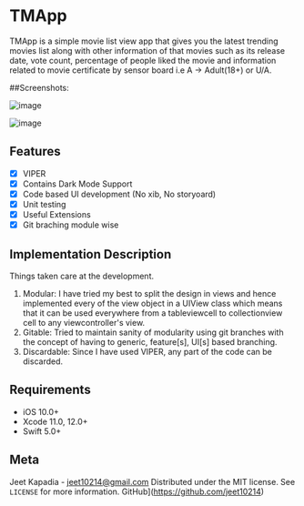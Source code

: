 # TMApp

TMApp is a simple movie list view app that gives you the latest trending movies list along with other information of that movies such as its release date,
vote count, percentage of people liked the movie and information related to movie certificate by sensor board i.e A -> Adult(18+) or U/A.  

##Screenshots:

![image](https://i.postimg.cc/xcbXX86H/Simulator-Screen-Shot-i-Phone-11-2020-12-13-at-23-48-57.png)

![image](https://i.postimg.cc/mPYhSqfg/Simulator-Screen-Shot-i-Phone-11-2020-12-13-at-23-49-17.png)

## Features

- [x] VIPER
- [x] Contains Dark Mode Support
- [x] Code based UI development (No xib, No storyoard)
- [x] Unit testing
- [x] Useful Extensions
- [x] Git braching module wise

## Implementation Description

Things taken care at the development.

1. Modular: I have tried my best to split the design in views and hence implemented every of the view object in a UIView class which means that it can be used everywhere from a tableviewcell to collectionview cell to any viewcontroller's view.
2. Gitable: Tried to maintain sanity of modularity using git branches with the concept of having to generic, feature[s], UI[s] based branching.
3. Discardable: Since I have used VIPER, any part of the code can be discarded.

## Requirements

- iOS 10.0+
- Xcode 11.0, 12.0+
- Swift 5.0+

## Meta

Jeet Kapadia - jeet10214@gmail.com
Distributed under the MIT license. See ``LICENSE`` for more information.
GitHub](https://github.com/jeet10214)
